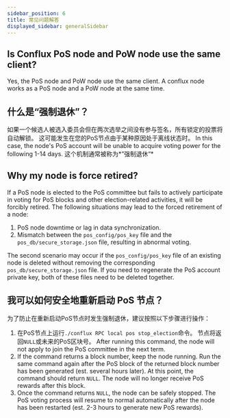 ```yaml
---
sidebar_position: 6
title: 常见问题解答
displayed_sidebar: generalSidebar
---
```


## Is Conflux PoS node and PoW node use the same client?

Yes, the PoS node and PoW node use the same client. A conflux node works as a PoS node and a PoW node at the same time.

## 什么是“强制退休”？

如果一个候选人被选入委员会但在两次选举之间没有参与签名，所有锁定的投票将自动解锁。 这可能发生在您的PoS节点由于某种原因处于离线状态时。 In this case, the node's PoS account will be unable to acquire voting power for the following 1-14 days. 这个机制通常被称为*”强制退休“*

## Why my node is force retired?

If a PoS node is elected to the PoS committee but fails to actively participate in voting for PoS blocks and other election-related activities, it will be forcibly retired. The following situations may lead to the forced retirement of a node:

1. PoS node downtime or lag in data synchronization.
2. Mismatch between the `pos_config/pos_key` file and the `pos_db/secure_storage.json` file, resulting in abnormal voting.

The second scenario may occur if the `pos_config/pos_key` file of an existing node is deleted without removing the corresponding `pos_db/secure_storage.json` file. If you need to regenerate the PoS account private key, both of these files need to be deleted together.

## 我可以如何安全地重新启动 PoS 节点？

为了防止在重新启动PoS节点时发生强制退休，建议按照以下步骤进行操作：

1. 在PoS节点上运行`./conflux RPC local pos stop_election`命令。 节点将返回`NULL`或未来的PoS区块号。 After running this command, the node will not apply to join the PoS committee in the next term.
2. If the command returns a block number, keep the node running. Run the same command again after the PoS block of the returned block number has been generated (est. several hours later). At this point, the command should return `NULL`. The node will no longer receive PoS rewards after this block.
3. Once the command returns `NULL`, the node can be safely stopped. The PoS voting process will resume to normal automatically after the node has been restarted (est. 2-3 hours to generate new PoS rewards).
